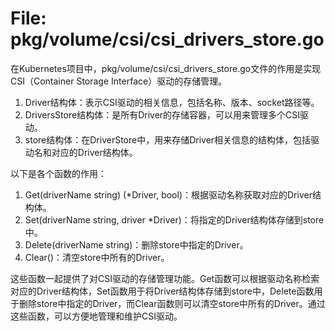 # File: pkg/volume/csi/csi_drivers_store.go

在Kubernetes项目中，pkg/volume/csi/csi_drivers_store.go文件的作用是实现CSI（Container Storage Interface）驱动的存储管理。

1. Driver结构体：表示CSI驱动的相关信息，包括名称、版本、socket路径等。
2. DriversStore结构体：是所有Driver的存储容器，可以用来管理多个CSI驱动。
3. store结构体：在DriverStore中，用来存储Driver相关信息的结构体，包括驱动名和对应的Driver结构体。

以下是各个函数的作用：
1. Get(driverName string) (*Driver, bool)：根据驱动名称获取对应的Driver结构体。
2. Set(driverName string, driver *Driver)：将指定的Driver结构体存储到store中。
3. Delete(driverName string)：删除store中指定的Driver。
4. Clear()：清空store中所有的Driver。

这些函数一起提供了对CSI驱动的存储管理功能。Get函数可以根据驱动名称检索对应的Driver结构体，Set函数用于将Driver结构体存储到store中，Delete函数用于删除store中指定的Driver，而Clear函数则可以清空store中所有的Driver。通过这些函数，可以方便地管理和维护CSI驱动。

